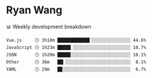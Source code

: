# Ryan Wang

 <!-- waka-box start -->
📊 Weekly development breakdown
```text
Vue.js     🕓 3h18m ████████████▍░░░░░░░░░░░░░░░ 44.6%
JavaScript 🕓 1h23m █████▏░░░░░░░░░░░░░░░░░░░░░░ 18.7%
JSON       🕓 1h20m █████░░░░░░░░░░░░░░░░░░░░░░░ 18.1%
Other      🕓 36m   ██▎░░░░░░░░░░░░░░░░░░░░░░░░░  8.1%
YAML       🕓 29m   █▉░░░░░░░░░░░░░░░░░░░░░░░░░░  6.7%
```
<!-- Powered by https://github.com/YouEclipse/waka-box-go . -->
<!-- waka-box end -->